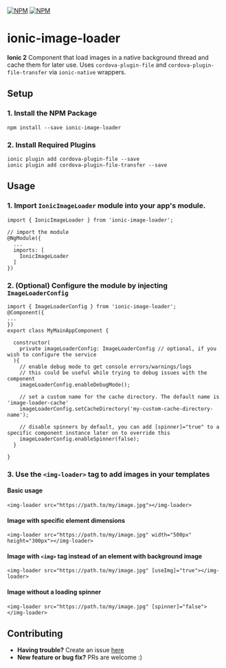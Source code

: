 [![NPM](https://nodei.co/npm/ionic-image-loader.png?stars&downloads)](https://nodei.co/npm/ionic-image-loader/)
[![NPM](https://nodei.co/npm-dl/ionic-image-loader.png?months=6&height=2)](https://nodei.co/npm/ionic-image-loader/)

# ionic-image-loader
**Ionic 2** Component that load images in a native background thread and cache them for later use. Uses `cordova-plugin-file` and `cordova-plugin-file-transfer` via `ionic-native` wrappers.

## Setup

### 1. Install the NPM Package
```
npm install --save ionic-image-loader
```

### 2. Install Required Plugins
```
ionic plugin add cordova-plugin-file --save
ionic plugin add cordova-plugin-file-transfer --save
```

## Usage

### 1. Import `IonicImageLoader` module into your app's module.

```
import { IonicImageLoader } from 'ionic-image-loader';

// import the module
@NgModule({
  ...
  imports: [
    IonicImageLoader
  ]
})
```

### 2. (Optional) Configure the module by injecting `ImageLoaderConfig`
```
import { ImageLoaderConfig } from 'ionic-image-loader';
@Component({
...
})
export class MyMainAppComponent {
  
  constructor(
    private imageLoaderConfig: ImageLoaderConfig // optional, if you wish to configure the service 
  ){
    // enable debug mode to get console errors/warnings/logs
    // this could be useful while trying to debug issues with the component
    imageLoaderConfig.enableDebugMode();
    
    // set a custom name for the cache directory. The default name is 'image-loader-cache'
    imageLoaderConfig.setCacheDirectory('my-custom-cache-directory-name');
    
    // disable spinners by default, you can add [spinner]="true" to a specific component instance later on to override this
    imageLoaderConfig.enableSpinner(false);
  }
  
}
```

### 3. Use the `<img-loader>` tag to add images in your templates

#### Basic usage
```
<img-loader src="https://path.to/my/image.jpg"></img-loader>
```

#### Image with specific element dimensions
```
<img-loader src="https://path.to/my/image.jpg" width="500px" height="300px"></img-loader>
```

#### Image with `<img>` tag instead of an element with background image
```
<img-loader src="https://path.to/my/image.jpg" [useImg]="true"></img-loader>
```

#### Image without a loading spinner
```
<img-loader src="https://path.to/my/image.jpg" [spinner]="false"></img-loader>
```


## Contributing
- **Having trouble?** Create an issue [here](https://github.com/zyramedia/ionic-image-loader/issues/new)
- **New feature or bug fix?** PRs are welcome :)
